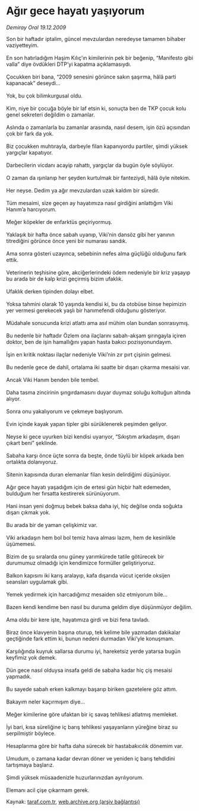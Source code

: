 # Ağır gece hayatı yaşıyorum

*Demiray Oral 19.12.2009*

<div class="yazi">Son bir haftadır iptalim, güncel mevzulardan neredeyse tamamen bihaber vaziyetteyim. <br/><br/>En son hatırladığım Haşim Kılıç’ın kimilerinin pek bir beğenip, “Manifesto gibi valla” diye övdükleri DTP’yi kapatma açıklamasıydı. <br/><br/>Çocukken biri bana, “2009 senesini görünce sakın şaşırma, hâlâ parti kapanacak” deseydi... <br/><br/>Yok, bu çok bilimkurgusal oldu. <br/><br/>Kim, niye bir çocuğa böyle bir laf etsin ki, sonuçta ben de TKP çocuk kolu genel sekreteri değildim o zamanlar. <br/><br/>Aslında o zamanlarla bu zamanlar arasında, nasıl desem, işin özü açısından çok bir fark da yok. <br/><br/>Biz çocukken muhtırayla, darbeyle filan kapanıyordu partiler, şimdi yüksek yargıçlar kapatıyor. <br/><br/>Darbecilerin vicdanı acayip rahattı, yargıçlar da bugün öyle söylüyor. <br/><br/>O zaman da ışınlanıp her şeyden kurtulmak bir fanteziydi, hâlâ öyle nitekim. <br/> <br/>Her neyse. Dedim ya ağır mevzulardan uzak kaldım bir süredir. <br/><br/>Tüm mesaimi, size geçen ay hayatımıza nasıl girdiğini anlattığım Viki Hanım’a harcıyorum. <br/><br/>Meğer köpekler de enfarktüs geçiriyormuş. <br/><br/>Yaklaşık bir hafta önce sabah uyanıp, Viki’nin dansöz gibi her yanının titrediğini görünce önce yeni bir numarası sandık. <br/><br/>Ama sonra gösteri uzayınca, sebebinin nefes alma güçlüğü olduğunu fark ettik. <br/><br/>Veterinerin teşhisine göre, akciğerlerindeki ödem nedeniyle bir kriz yaşayıp bu arada bir de kalp krizi geçirmiş bizim ufaklık. <br/><br/>Ufaklık derken tipinden dolayı elbet. <br/><br/>Yoksa tahmini olarak 10 yaşında kendisi ki, bu da otobüse binse hepimizin yer vermesi gerekecek yaşlı bir hanımefendi olduğunu gösteriyor. <br/><br/>Müdahale sonucunda krizi atlattı ama asıl mühim olan bundan sonrasıymış. <br/><br/>Bu nedenle bir haftadır Özlem ona ilaçlarını sabah-akşam şırıngayla içiren doktor, ben de işin hamallığını yapan hasta bakıcı pozisyonundayım. <br/><br/>İşin en kritik noktası ilaçlar nedeniyle Viki’nin zır pırt çişinin gelmesi. <br/><br/>Bu nedenle gece de dahil, ortalama iki saatte bir dışarı çıkarma mesaisi var. <br/><br/>Ancak Viki Hanım benden bile tembel. <br/><br/>Daha tasma zincirinin şıngırdamasını duyar duymaz soluğu koltuğun altında alıyor. <br/><br/>Sonra onu yakalıyorum ve çekmeye başlıyorum. <br/><br/>Evin içinde kayak yapan tipler gibi sürüklenerek peşimden geliyor. <br/><br/>Neyse ki gece uyurken bizi kendisi uyarıyor, “Sıkıştım arkadaşım, dışarı çıkart beni” şeklinde. <br/><br/>Sabaha karşı önce üçte sonra da beşte, önde tüylü bir köpek arkada ben ortalıkta dolanıyoruz. <br/><br/>Sitenin kapısında duran elemanlar filan kesin delirdiğimi düşünüyor. <br/><br/>Ağır gece hayatı yaşadığım için de ertesi gün hiçbir halt edemeden, bulduğum her fırsatta kestirerek sürünüyorum. <br/><br/>Hani insan yeni doğmuş bebek baksa daha iyi, hiç değilse onda soğukta dışarı çıkmak yok. <br/><br/>Bu arada bir de yaman çelişkimiz var. <br/><br/>Viki arkadaşın hem bol bol temiz hava alması lazım, hem de kesinlikle üşümemesi. <br/><br/>Bizim de şu sıralarda onu güney yarımkürede tatile götürecek bir durumumuz olmadığı için kendimizce formüller geliştiriyoruz. <br/><br/>Balkon kapısını iki karış aralayıp, kafa dışarıda vücut içeride oksijen seansları uygulamak gibi. <br/><br/>Yemek yedirmek için harcadığımız mesaiden söz etmiyorum bile... <br/><br/>Bazen kendi kendime ben nasıl bu duruma geldim diye düşünmüyor değilim. <br/><br/>Ama oldu bir kere işte, hayatımıza girdi ve bizi fena tavladı. <br/><br/>Biraz önce klavyenin başına oturup, tek kelime bile yazmadan dakikalar geçtiğinde fark ettim ki, bunun nedeni durmadan Viki’yle konuşmam. <br/><br/>Karşılığında kuyruk sallarsa durumu iyi, hareketsiz yerde yatarsa bugün keyfimiz yok demek. <br/><br/>Dün gece nasıl olduysa insafa geldi de sabaha kadar hiç çiş mesaisi yapmadık. <br/><br/>Bu sayede sabah erken kalkmayı başarıp biriken gazetelere göz attım. <br/><br/>Bakayım neler kaçırmışım diye... <br/><br/>Meğer kimilerine göre ufaktan bir iç savaş tehlikesi atlatmış memleket. <br/><br/>İyi bari, kısa süreliğine iç barış tehlikesi yaşayanların yüreğine biraz su serpilmiştir böylece. <br/><br/>Hesaplarıma göre bir hafta daha sürecek bir hastabakıcılık dönemim var. <br/><br/>Umudum, o zamana kadar devran döner ve yeniden iç barış tehdidini tartışmaya başlarız. <br/><br/>Şimdi yüksek müsaadenizle huzurlarınızdan ayrılıyorum. <br/><br/>Elemanı acil çişe çıkarmam gerek.
              </div>

Kaynak: [taraf.com.tr](http://taraf.com.tr:80/makale/9104.htm), [web.archive.org (arşiv bağlantısı)](http://web.archive.org/web/20100315104806/http://taraf.com.tr:80/makale/9104.htm)
